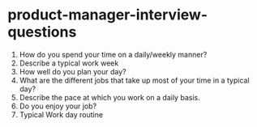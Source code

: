 # product-manager-interview-questions

1) How do you spend your time on a daily/weekly manner? <br/>
2) Describe a typical work week <br/>
3) How well do you plan your day? <br/>
4) What are the different jobs that take up most of your time in a typical day? <br/>
5) Describe the pace at which you work on a daily basis. <br/>
6) Do you enjoy your job? <br/>
7) Typical Work day routine <br/>
